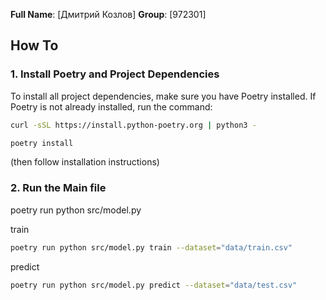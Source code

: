**Full Name**: [Дмитрий Козлов]
**Group**: [972301]

## How To

### 1. **Install Poetry and Project Dependencies**
To install all project dependencies, make sure you have Poetry installed. If Poetry is not already installed, run the command:


```bash
curl -sSL https://install.python-poetry.org | python3 -

poetry install
```
(then follow installation instructions)

### **2. Run the Main file**

poetry run python src/model.py

train
```bash
poetry run python src/model.py train --dataset="data/train.csv"
```

predict
```bash
poetry run python src/model.py predict --dataset="data/test.csv"
```
